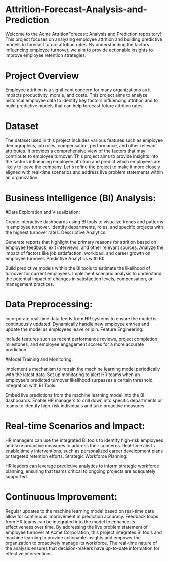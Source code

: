 # Attrition-Forecast-Analysis-and-Prediction
Welcome to the Acme AttritionForecast: Analysis and Prediction repository! This project focuses on analyzing employee attrition and building predictive models to forecast future attrition rates. By understanding the factors influencing employee turnover, we aim to provide actionable insights to improve employee retention strategies.

# Project Overview
Employee attrition is a significant concern for many organizations as it impacts productivity, morale, and costs. This project aims to analyze historical employee data to identify key factors influencing attrition and to build predictive models that can help forecast future attrition rates.

# Dataset
The dataset used in this project includes various features such as employee demographics, job roles, compensation, performance, and other relevant attributes. It provides a comprehensive view of the factors that may contribute to employee turnover. This project aims to provide insights into the factors influencing employee attrition and predict which employees are likely to leave the company. Let's refine the project to make it more closely aligned with real-time scenarios and address live problem statements within an organization.

# Business Intelligence (BI) Analysis:
#Data Exploration and Visualization:

Create interactive dashboards using BI tools to visualize trends and patterns in employee turnover.
Identify departments, roles, and specific projects with the highest turnover rates.
Descriptive Analytics:

Generate reports that highlight the primary reasons for attrition based on employee feedback, exit interviews, and other relevant sources.
Analyze the impact of factors like job satisfaction, workload, and career growth on employee turnover.
Predictive Analytics with BI:

Build predictive models within the BI tools to estimate the likelihood of turnover for current employees.
Implement scenario analysis to understand the potential impact of changes in satisfaction levels, compensation, or management practices.

# Data Preprocessing:

Incorporate real-time data feeds from HR systems to ensure the model is continuously updated.
Dynamically handle new employee entries and update the model as employees leave or join.
Feature Engineering:

Include features such as recent performance reviews, project completion milestones, and employee engagement scores for a more accurate prediction.

#Model Training and Monitoring:

Implement a mechanism to retrain the machine learning model periodically with the latest data.
Set up monitoring to alert HR teams when an employee's predicted turnover likelihood surpasses a certain threshold.
Integration with BI Tools:

Embed live predictions from the machine learning model into the BI dashboards.
Enable HR managers to drill down into specific departments or teams to identify high-risk individuals and take proactive measures.
# Real-time Scenarios and Impact:


HR managers can use the integrated BI tools to identify high-risk employees and take proactive measures to address their concerns.
Real-time alerts enable timely interventions, such as personalized career development plans or targeted retention efforts.
Strategic Workforce Planning:

HR leaders can leverage predictive analytics to inform strategic workforce planning, ensuring that teams critical to ongoing projects are adequately supported.
# Continuous Improvement:

Regular updates to the machine learning model based on real-time data allow for continuous improvement in prediction accuracy.
Feedback loops from HR teams can be integrated into the model to enhance its effectiveness over time.
By addressing the live problem statement of employee turnover at Acme Corporation, this project integrates BI tools and machine learning to provide actionable insights and empower the organization to proactively manage its workforce. The real-time nature of the analysis ensures that decision-makers have up-to-date information for effective interventions.
